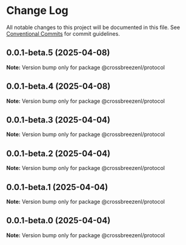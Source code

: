 # Change Log

All notable changes to this project will be documented in this file.
See [Conventional Commits](https://conventionalcommits.org) for commit guidelines.

## 0.0.1-beta.5 (2025-04-08)

**Note:** Version bump only for package @crossbreezenl/protocol

## 0.0.1-beta.4 (2025-04-08)

**Note:** Version bump only for package @crossbreezenl/protocol

## 0.0.1-beta.3 (2025-04-04)

**Note:** Version bump only for package @crossbreezenl/protocol

## 0.0.1-beta.2 (2025-04-04)

**Note:** Version bump only for package @crossbreezenl/protocol

## 0.0.1-beta.1 (2025-04-04)

**Note:** Version bump only for package @crossbreezenl/protocol

## 0.0.1-beta.0 (2025-04-04)

**Note:** Version bump only for package @crossbreezenl/protocol
